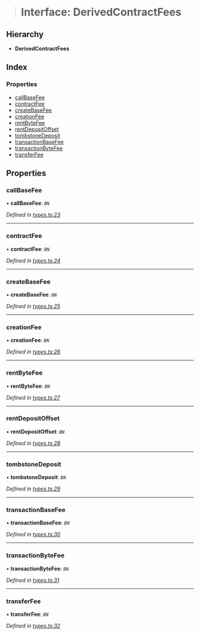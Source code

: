 > # Interface: DerivedContractFees

## Hierarchy

* **DerivedContractFees**

## Index

### Properties

* [callBaseFee](_types_.derivedcontractfees.md#callbasefee)
* [contractFee](_types_.derivedcontractfees.md#contractfee)
* [createBaseFee](_types_.derivedcontractfees.md#createbasefee)
* [creationFee](_types_.derivedcontractfees.md#creationfee)
* [rentByteFee](_types_.derivedcontractfees.md#rentbytefee)
* [rentDepositOffset](_types_.derivedcontractfees.md#rentdepositoffset)
* [tombstoneDeposit](_types_.derivedcontractfees.md#tombstonedeposit)
* [transactionBaseFee](_types_.derivedcontractfees.md#transactionbasefee)
* [transactionByteFee](_types_.derivedcontractfees.md#transactionbytefee)
* [transferFee](_types_.derivedcontractfees.md#transferfee)

## Properties

###  callBaseFee

• **callBaseFee**: *`BN`*

*Defined in [types.ts:23](https://github.com/polkadot-js/api/blob/c90a4ba/packages/api-derive/src/types.ts#L23)*

___

###  contractFee

• **contractFee**: *`BN`*

*Defined in [types.ts:24](https://github.com/polkadot-js/api/blob/c90a4ba/packages/api-derive/src/types.ts#L24)*

___

###  createBaseFee

• **createBaseFee**: *`BN`*

*Defined in [types.ts:25](https://github.com/polkadot-js/api/blob/c90a4ba/packages/api-derive/src/types.ts#L25)*

___

###  creationFee

• **creationFee**: *`BN`*

*Defined in [types.ts:26](https://github.com/polkadot-js/api/blob/c90a4ba/packages/api-derive/src/types.ts#L26)*

___

###  rentByteFee

• **rentByteFee**: *`BN`*

*Defined in [types.ts:27](https://github.com/polkadot-js/api/blob/c90a4ba/packages/api-derive/src/types.ts#L27)*

___

###  rentDepositOffset

• **rentDepositOffset**: *`BN`*

*Defined in [types.ts:28](https://github.com/polkadot-js/api/blob/c90a4ba/packages/api-derive/src/types.ts#L28)*

___

###  tombstoneDeposit

• **tombstoneDeposit**: *`BN`*

*Defined in [types.ts:29](https://github.com/polkadot-js/api/blob/c90a4ba/packages/api-derive/src/types.ts#L29)*

___

###  transactionBaseFee

• **transactionBaseFee**: *`BN`*

*Defined in [types.ts:30](https://github.com/polkadot-js/api/blob/c90a4ba/packages/api-derive/src/types.ts#L30)*

___

###  transactionByteFee

• **transactionByteFee**: *`BN`*

*Defined in [types.ts:31](https://github.com/polkadot-js/api/blob/c90a4ba/packages/api-derive/src/types.ts#L31)*

___

###  transferFee

• **transferFee**: *`BN`*

*Defined in [types.ts:32](https://github.com/polkadot-js/api/blob/c90a4ba/packages/api-derive/src/types.ts#L32)*